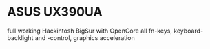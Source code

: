 # ASUS UX390UA
full working Hackintosh BigSur with OpenCore
all fn-keys, keyboard-backlight and -control, graphics acceleration

